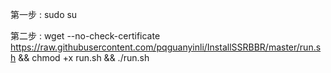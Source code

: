 第一步 : sudo su

第二步 : wget --no-check-certificate https://raw.githubusercontent.com/pqguanyinli/InstallSSRBBR/master/run.sh && chmod +x run.sh && ./run.sh
